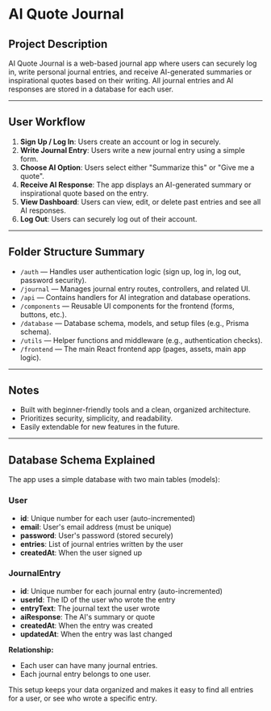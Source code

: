 # AI Quote Journal

## Project Description
AI Quote Journal is a web-based journal app where users can securely log in, write personal journal entries, and receive AI-generated summaries or inspirational quotes based on their writing. All journal entries and AI responses are stored in a database for each user.

---

## User Workflow
1. **Sign Up / Log In**: Users create an account or log in securely.
2. **Write Journal Entry**: Users write a new journal entry using a simple form.
3. **Choose AI Option**: Users select either "Summarize this" or "Give me a quote".
4. **Receive AI Response**: The app displays an AI-generated summary or inspirational quote based on the entry.
5. **View Dashboard**: Users can view, edit, or delete past entries and see all AI responses.
6. **Log Out**: Users can securely log out of their account.

---

## Folder Structure Summary

- `/auth` — Handles user authentication logic (sign up, log in, log out, password security).
- `/journal` — Manages journal entry routes, controllers, and related UI.
- `/api` — Contains handlers for AI integration and database operations.
- `/components` — Reusable UI components for the frontend (forms, buttons, etc.).
- `/database` — Database schema, models, and setup files (e.g., Prisma schema).
- `/utils` — Helper functions and middleware (e.g., authentication checks).
- `/frontend` — The main React frontend app (pages, assets, main app logic).

---

## Notes
- Built with beginner-friendly tools and a clean, organized architecture.
- Prioritizes security, simplicity, and readability.
- Easily extendable for new features in the future.

---

## Database Schema Explained

The app uses a simple database with two main tables (models):

### User
- **id**: Unique number for each user (auto-incremented)
- **email**: User's email address (must be unique)
- **password**: User's password (stored securely)
- **entries**: List of journal entries written by the user
- **createdAt**: When the user signed up

### JournalEntry
- **id**: Unique number for each journal entry (auto-incremented)
- **userId**: The ID of the user who wrote the entry
- **entryText**: The journal text the user wrote
- **aiResponse**: The AI's summary or quote
- **createdAt**: When the entry was created
- **updatedAt**: When the entry was last changed

**Relationship:**
- Each user can have many journal entries.
- Each journal entry belongs to one user.

This setup keeps your data organized and makes it easy to find all entries for a user, or see who wrote a specific entry. 